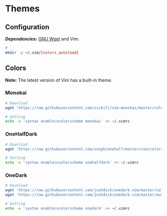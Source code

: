 # Themes

## Configuration

**_Dependencies:_** [GNU Wget](/gnu/wget.md) and Vim.

```sh
#
mkdir -p ~/.vim/{colors,autoload}
```

## Colors

**Note:** The latest version of Vim has a built-in theme.

### Monokai

```sh
# Download
wget 'https://raw.githubusercontent.com/sickill/vim-monokai/master/colors/monokai.vim' -P ~/.vim/colors

# Setting
echo -e 'syntax enable\ncolorscheme monokai' >> ~/.vimrc
```

### OneHalfDark

```sh
# Download
wget 'https://raw.githubusercontent.com/sonph/onehalf/master/vim/colors/onehalfdark.vim' -P ~/.vim/colors

# Setting
echo -e 'syntax enable\ncolorscheme onehalfdark' >> ~/.vimrc
```

### OneDark

```sh
# Download
wget 'https://raw.githubusercontent.com/joshdick/onedark.vim/master/colors/onedark.vim' -P ~/.vim/colors
wget 'https://raw.githubusercontent.com/joshdick/onedark.vim/master/autoload/onedark.vim' -P ~/.vim/autoload

# Setting
echo -e 'syntax enable\ncolorscheme onedark' >> ~/.vimrc
```
